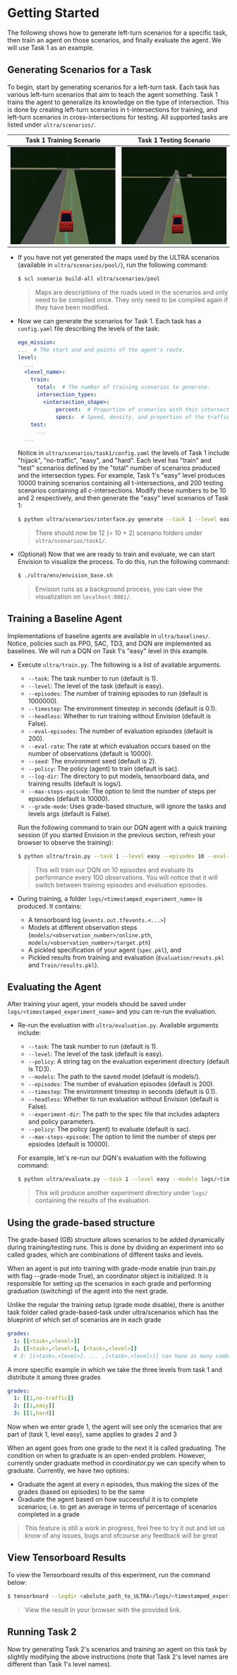 # Getting Started

The following shows how to generate left-turn scenarios for a specific task, then train an agent on those scenarios, and finally evaluate the agent. We will use Task 1 as an example.

## Generating Scenarios for a Task

To begin, start by generating scenarios for a left-turn task. Each task has various left-turn scenarios that aim to teach the agent something. Task 1 trains the agent to generalize its knowledge on the type of intersection. This is done by creating left-turn scenarios in t-intersections for training, and left-turn scenarios in cross-intersections for testing. All supported tasks are listed under `ultra/scenarios/`.

Task 1 Training Scenario|Task 1 Testing Scenario
:----------------------:|:---------------------:
<img src="_static/task1_train.png" width="340" height="220"/> | <img src="_static/task1_test.png" width="340" height="220"/>

- If you have not yet generated the maps used by the ULTRA scenarios (available in `ultra/scenarios/pool/`), run the following command:
  ```sh
  $ scl scenario build-all ultra/scenarios/pool
  ```
  > Maps are descriptions of the roads used in the scenarios and only need to be compiled once. They only need to be compiled again if they have been modified.
- Now we can generate the scenarios for Task 1. Each task has a `config.yaml` file describing the levels of the task:
  ```yaml
  ego_mission:
  ...  # The start and end points of the agent's route.
  level:
    ...
    <level_name>:
      train:
        total:  # The number of training scenarios to generate.
        intersection_types:
          <intersection_shape>:
              percent:  # Proportion of scenarios with this intersection.
              specs:  # Speed, density, and proportion of the traffic.
      test:
        ...
    ...
  ```
  Notice in `ultra/scenarios/task1/config.yaml` the levels of Task 1 include "hijack", "no-traffic", "easy", and "hard". Each level has "train" and "test" scenarios defined by the "total" number of scenarios produced and the intersection types. For example, Task 1's "easy" level produces 10000 training scenarios containing all t-intersections, and 200 testing scenarios containing all c-intersections. Modify these numbers to be 10 and 2 respectively,  and then generate the "easy" level scenarios of Task 1:
  ```sh
  $ python ultra/scenarios/interface.py generate --task 1 --level easy
  ```
  > There should now be 12 (= 10 + 2) scenario folders under `ultra/scenarios/task1/`.
- (Optional) Now that we are ready to train and evaluate, we can start Envision to visualize the process. To do this, run the following command:
  ```sh
  $ ./ultra/env/envision_base.sh
  ```
  > Envision runs as a background process, you can view the visualization on `localhost:8081/`.

## Training a Baseline Agent

Implementations of baseline agents are available in `ultra/baselines/`. Notice, policies such as PPO, SAC, TD3, and DQN are implemented as baselines. We will run a DQN on Task 1's "easy" level in this example.

- Execute `ultra/train.py`. The following is a list of available arguments.
  - `--task`: The task number to run (default is 1).
  - `--level`: The level of the task (default is easy).
  - `--episodes`: The number of training episodes to run (default is 1000000).
  - `--timestep`: The environment timestep in seconds (default is 0.1).
  - `--headless`: Whether to run training without Envision (default is False).
  - `--eval-episodes`: The number of evaluation episodes (default is 200).
  - `--eval-rate`: The rate at which evaluation occurs based on the number of observations (default is 10000).
  - `--seed`: The environment seed (default is 2).
  - `--policy`: The policy (agent) to train (default is sac).
  - `--log-dir`: The directory to put models, tensorboard data, and training results (default is logs/).
  - `--max-steps-episode`: The option to limit the number of steps per epsiodes (default is 10000).
  - `--grade-mode`: Uses grade-based structure, will ignore the tasks and levels args (default is False).

  Run the following command to train our DQN agent with a quick training session (if you started Envision in the previous section, refresh your browser to observe the training):
  ```sh
  $ python ultra/train.py --task 1 --level easy --episodes 10 --eval-episodes 5 --eval-rate 100 --policy dqn
  ```
  > This will train our DQN on 10 episodes and evaluate its performance every 100 observations. You will notice that it will switch between training episodes and evaluation episodes.
- During training, a folder `logs/<timestamped_experiment_name>` is produced. It contains:
  - A tensorboard log (`events.out.tfevents.<...>`)
  - Models at different observation steps (`models/<observation_number>/online.pth`, `models/<observation_number>/target.pth`)
  - A pickled specification of your agent (`spec.pkl`), and
  - Pickled results from training and evaluation (`Evaluation/resuts.pkl` and `Train/results.pkl`).

## Evaluating the Agent

After training your agent, your models should be saved under `logs/<timestamped_experiment_name>` and you can re-run the evaluation.

- Re-run the evaluation with `ultra/evaluation.py`. Available arguments include:
  - `--task`: The task number to run (default is 1).
  - `--level`: The level of the task (default is easy).
  - `--policy`: A string tag on the evaluation experiment directory (default is TD3).
  - `--models`: The path to the saved model (default is models/).
  - `--episodes`: The number of evaluation episodes (default is 200).
  - `--timestep`: The environment timestep in seconds (default is 0.1).
  - `--headless`: Whether to run evaluation without Envision (default is False).
  - `--experiment-dir`: The path to the spec file that includes adapters and policy parameters.
  - `--policy`: The policy (agent) to evaluate (default is sac).
  - `--max-steps-episode`: The option to limit the number of steps per epsiodes (default is 10000).

  For example, let's re-run our DQN's evaluation with the following command:
  ```sh
  $ python ultra/evaluate.py --task 1 --level easy --models logs/<timestamped_experiment_name>/models/ --episodes 5 --policy dqn
  ```
  > This will produce another experiment directory under `logs/` containing the results of the evaluation.

## Using the grade-based structure

The grade-based (GB) structure allows scenarios to be added dynamically during training/testing runs. This is done by dividing an experiment into so called grades, which are combinations of different tasks and levels. 

When an agent is put into training with grade-mode enable (run train.py with flag --grade-mode True), an coordinator object is initialized. It is responsible for setting up the scenarios in each grade and performing graduation (switching) of the agent into the next grade.

Unlike the regular the training setup (grade mode disable), there is another task folder called grade-based-task under ultra/scenarios
which has the blueprint of which set of scenarios are in each grade

```yaml
grades:
  1: [[<task>,<level>]]
  2: [[<task>,<level>], [<task>,<level>]]
  # 3: [[<task>,<level>], ... ,[<task>,<level>]] can have as many combinations of tasks and levels
```
A more specific example in which we take the three levels from task 1 and distribute it among three grades

```yaml
grades:
  1: [[1,no-traffic]]
  2: [[1,easy]]
  3: [[1,hard]]
```
Now when we enter grade 1, the agent will see only the scenarios that are part of (task 1, level easy), same applies to grades 2 and 3

When an agent goes from one grade to the next it is called graduating. The condition on when to graduate is an open-ended problem. However, currently under graduate method in coordinator.py we can specify when to graduate. Currently, we have two options:
  - Graduate the agent at every n episodes, thus making the sizes of the grades (based on episodes) to be the same
  - Graduate the agent based on how successful it is to complete scenarios; i.e. to get an average in terms of percentage of scenarios completed in a grade

> This feature is still a work in progress, feel free to try it out and let us know of any issues, bugs and ofcourse any feedback will be great

## View Tensorboard Results

To view the Tensorboard results of this experiment, run the command below:
```sh
$ tensorboard --logdir <abolute_path_to_ULTRA>/logs/<timestamped_experiment_name>
```
> View the result in your browser with the provided link.

## Running Task 2
Now try generating Task 2's scenarios and training an agent on this task by slightly modifying the above instructions (note that Task 2's level names are different than Task 1's level names).
